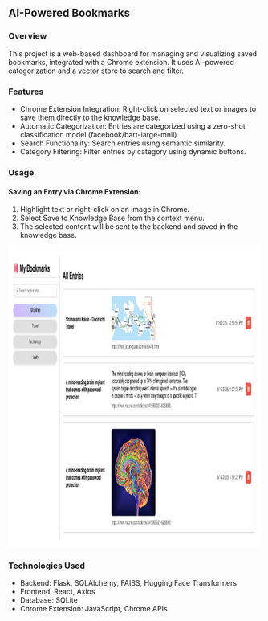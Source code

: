 ## AI-Powered Bookmarks

### Overview
This project is a web-based dashboard for managing and visualizing saved bookmarks, integrated with a Chrome extension. It uses AI-powered categorization and a vector store to search and filter.

### Features
- Chrome Extension Integration: Right-click on selected text or images to save them directly to the knowledge base.
- Automatic Categorization: Entries are categorized using a zero-shot classification model (facebook/bart-large-mnli).
- Search Functionality: Search entries using semantic similarity.
- Category Filtering: Filter entries by category using dynamic buttons.

### Usage
#### Saving an Entry via Chrome Extension:
1. Highlight text or right-click on an image in Chrome.
2. Select Save to Knowledge Base from the context menu.
3. The selected content will be sent to the backend and saved in the knowledge base.

<img src="https://github.com/julia-sam/AI-powered-bookmarks/blob/master/bookmarking-system.png?raw=true" width="600" height="600">

### Technologies Used
- Backend: Flask, SQLAlchemy, FAISS, Hugging Face Transformers
- Frontend: React, Axios
- Database: SQLite
- Chrome Extension: JavaScript, Chrome APIs
